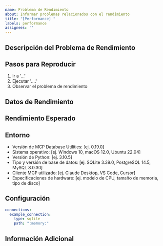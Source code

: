 ```yaml
---
name: Problema de Rendimiento
about: Informar problemas relacionados con el rendimiento
title: "[Performance] "
labels: performance
assignees: ''
---
```


<!-- 
Selección de idioma / Language Selection:
[English](https://github.com/donghao1393/mcp-dbutils/issues/new?template=performance_issue_en.md) | 
[中文](https://github.com/donghao1393/mcp-dbutils/issues/new?template=performance_issue_zh.md) | 
[Français](https://github.com/donghao1393/mcp-dbutils/issues/new?template=performance_issue_fr.md) | 
Español | 
[العربية](https://github.com/donghao1393/mcp-dbutils/issues/new?template=performance_issue_ar.md) | 
[Русский](https://github.com/donghao1393/mcp-dbutils/issues/new?template=performance_issue_ru.md)
-->

## Descripción del Problema de Rendimiento
<!-- Una descripción clara y concisa del problema de rendimiento -->

## Pasos para Reproducir
<!-- Pasos para reproducir el problema de rendimiento -->
1. Ir a '...'
2. Ejecutar '....'
3. Observar el problema de rendimiento

## Datos de Rendimiento
<!-- Por favor, proporcione datos de medición de rendimiento, como tiempo de respuesta, uso de memoria, uso de CPU, etc. -->

## Rendimiento Esperado
<!-- Una descripción del rendimiento que esperaba -->

## Entorno
<!-- Por favor, proporcione información detallada sobre su entorno -->
- Versión de MCP Database Utilities: [ej. 0.19.0]
- Sistema operativo: [ej. Windows 10, macOS 12.0, Ubuntu 22.04]
- Versión de Python: [ej. 3.10.5]
- Tipo y versión de base de datos: [ej. SQLite 3.39.0, PostgreSQL 14.5, MySQL 8.0.30]
- Cliente MCP utilizado: [ej. Claude Desktop, VS Code, Cursor]
- Especificaciones de hardware: [ej. modelo de CPU, tamaño de memoria, tipo de disco]

## Configuración
<!-- Por favor, proporcione el contenido de su archivo de configuración (recuerde eliminar información sensible como contraseñas, claves API, etc.) -->
```yaml
connections:
  example_connection:
    type: sqlite
    path: ":memory:"
```

## Información Adicional
<!-- Agregue cualquier otro contexto sobre el problema de rendimiento aquí -->
